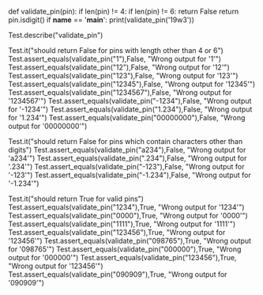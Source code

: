def validate_pin(pin):
    if len(pin) != 4:
        if len(pin) != 6:
            return False
    return pin.isdigit()
if __name__ == '__main__':
    print(validate_pin('19w3'))
    
Test.describe("validate_pin")

Test.it("should return False for pins with length other than 4 or 6")
Test.assert_equals(validate_pin("1"),False, "Wrong output for '1'")
Test.assert_equals(validate_pin("12"),False, "Wrong output for '12'")
Test.assert_equals(validate_pin("123"),False, "Wrong output for '123'")
Test.assert_equals(validate_pin("12345"),False, "Wrong output for '12345'")
Test.assert_equals(validate_pin("1234567"),False, "Wrong output for '1234567'")
Test.assert_equals(validate_pin("-1234"),False, "Wrong output for '-1234'")
Test.assert_equals(validate_pin("1.234"),False, "Wrong output for '1.234'")
Test.assert_equals(validate_pin("00000000"),False, "Wrong output for '00000000'")

Test.it("should return False for pins which contain characters other than digits")
Test.assert_equals(validate_pin("a234"),False, "Wrong output for 'a234'")
Test.assert_equals(validate_pin(".234"),False, "Wrong output for '.234'")
Test.assert_equals(validate_pin("-123"),False, "Wrong output for '-123'")
Test.assert_equals(validate_pin("-1.234"),False, "Wrong output for '-1.234'")

Test.it("should return True for valid pins")
Test.assert_equals(validate_pin("1234"),True, "Wrong output for '1234'")
Test.assert_equals(validate_pin("0000"),True, "Wrong output for '0000'")
Test.assert_equals(validate_pin("1111"),True, "Wrong output for '1111'")
Test.assert_equals(validate_pin("123456"),True, "Wrong output for '123456'")
Test.assert_equals(validate_pin("098765"),True, "Wrong output for '098765'")
Test.assert_equals(validate_pin("000000"),True, "Wrong output for '000000'")
Test.assert_equals(validate_pin("123456"),True, "Wrong output for '123456'")
Test.assert_equals(validate_pin("090909"),True, "Wrong output for '090909'")
